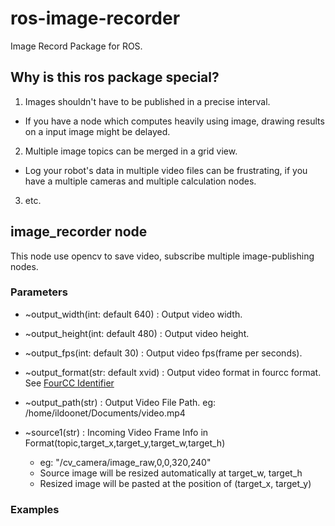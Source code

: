 # ros-image-recorder

Image Record Package for ROS.

## Why is this ros package special?
 
1. Images shouldn't have to be published in a precise interval.
  + If you have a node which computes heavily using image, drawing results on a input image might be delayed. 

2. Multiple image topics can be merged in a grid view.
  + Log your robot's data in multiple video files can be frustrating, if you have a multiple cameras and multiple calculation nodes.

3. etc.

## image_recorder node

This node use opencv to save video, subscribe multiple image-publishing nodes.

### Parameters

+ ~output_width(int: default 640) : Output video width.
+ ~output_height(int: default 480) : Output video height.
+ ~output_fps(int: default 30) : Output video fps(frame per seconds).
+ ~output_format(str: default xvid) : Output video format in fourcc format. See [FourCC Identifier](https://www.fourcc.org/codecs.php)
+ ~output_path(str) : Output Video File Path. eg: /home/ildoonet/Documents/video.mp4

+ ~source1(str) : Incoming Video Frame Info in Format(topic,target_x,target_y,target_w,target_h)
  + eg: "/cv_camera/image_raw,0,0,320,240"
  + Source image will be resized automatically at target_w, target_h
  + Resized image will be pasted at the position of (target_x, target_y)
  
### Examples


